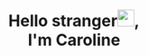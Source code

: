 ### <h1 align="center">Hello stranger<img src="https://raw.githubusercontent.com/kaueMarques/kaueMarques/master/hi.gif" width="30px">,<br> I'm Caroline</h1>

<!--
**crlne/crlne** is a ✨ _special_ ✨ repository because its `README.md` (this file) appears on your GitHub profile.

Here are some ideas to get you started:

- 🔭 I’m currently working on ...
- 🌱 I’m currently learning ...
- 👯 I’m looking to collaborate on ...
- 🤔 I’m looking for help with ...
- 💬 Ask me about ...
- 📫 How to reach me: 
- 😄 Pronouns: ...
- ⚡ Fun fact: ...
-->
